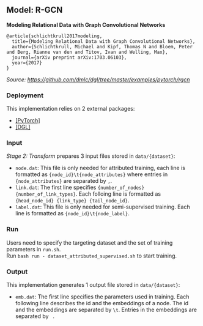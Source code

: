 ## Model: R-GCN

**Modeling Relational Data with Graph Convolutional Networks**
```
@article{schlichtkrull2017modeling,
  title={Modeling Relational Data with Graph Convolutional Networks},
  author={Schlichtkrull, Michael and Kipf, Thomas N and Bloem, Peter and Berg, Rianne van den and Titov, Ivan and Welling, Max},
  journal={arXiv preprint arXiv:1703.06103},
  year={2017}
}
```

*Source: https://github.com/dmlc/dgl/tree/master/examples/pytorch/rgcn*

### Deployment

This implementation relies on 2 external packages:
- <a href="https://pytorch.org/">[PyTorch]</a>
- <a href="https://github.com/dmlc/dgl">[DGL]</a>

### Input

*Stage 2: Transform* prepares 3 input files stored in ```data/{dataset}```:
- ```node.dat```: This file is only needed for attributed training, each line is formatted as ```{node_id}\t{node_attributes}``` where entries in ```{node_attributes}``` are separated by ```,```.
- ```link.dat```: The first line specifies ```{number_of_nodes} {number_of_link_types}```. Each folloing line is formatted as ```{head_node_id} {link_type} {tail_node_id}```.
- ```label.dat```: This file is only needed for semi-supervised training. Each line is formatted as ```{node_id}\t{node_label}```.

### Run

Users need to specify the targeting dataset and the set of training parameters in ```run.sh```. <br /> 
Run ```bash run - dataset_attributed_supervised.sh``` to start training.

### Output

This implementation generates 1 output file stored in ```data/{dataset}```:
- ```emb.dat```: The first line specifies the parameters used in training. Each following line describes the id and the embeddings of a node. The id and the embeddings are separated by ```\t```. Entries in the embeddings are separated by ``` ```.